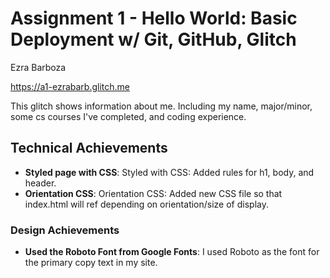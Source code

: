 Assignment 1 - Hello World: Basic Deployment w/ Git, GitHub, Glitch
===

Ezra Barboza

https://a1-ezrabarb.glitch.me

This glitch shows  information about me. Including my name, major/minor, some cs courses I've completed, and coding experience.

## Technical Achievements
- **Styled page with CSS**: Styled with CSS: Added rules for h1, body, and header. 
- **Orientation CSS**: Orientation CSS: Added new CSS file so that index.html will ref depending on orientation/size of display.

### Design Achievements
- **Used the Roboto Font from Google Fonts**: I used Roboto as the font for the primary copy text in my site.
